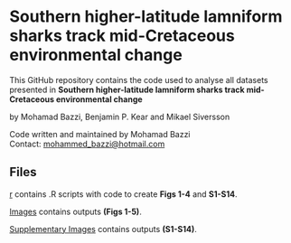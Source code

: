 <!-- README.md is generated from README.Rmd. -->

# Southern higher-latitude lamniform sharks track mid-Cretaceous environmental change

<!-- badges: start -->
<!-- badges: end -->

This GitHub repository contains the code used to analyse all
datasets presented in **Southern higher-latitude lamniform sharks track mid-Cretaceous environmental change**

by Mohamad Bazzi, Benjamin P. Kear and Mikael Siversson 

Code written and maintained by Mohamad Bazzi 
<br/>
Contact:
<mohammed_bazzi@hotmail.com>

## Files

[r](/r) contains .R scripts with code to create **Figs 1-4** and **S1-S14**. 

[Images](/Images) contains outputs **(Figs 1-5)**.

[Supplementary Images](/Supplementary%20Images) contains outputs **(S1-S14)**.
